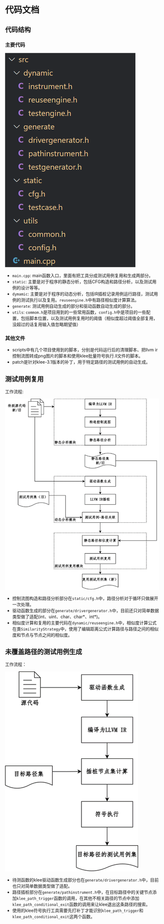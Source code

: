 # 代码文档
## 代码结构
### 主要代码

![主要代码](images/主要代码.png)
- ``main.cpp``: main函数入口，里面有把工具分成测试用例复用和生成两部分。
- ``static``: 主要是对于程序的静态分析，包括CFG构造和路径分析，以及测试用例的设计等等。
- ``dymamic``: 主要是对于程序的动态分析，包括IR插桩记录用例运行路径，测试用例的测试执行以及复用。``reuseengine.h``中有路径相似度计算算法。
- ``generate``: 测试用例自动生成的部分和驱动函数自动生成的部分。
- ``utils``: ``commom.h``是项目用到的一些常用函数，``config.h``中是项目的一些配置，包括脚本位置，以及测试用例复用时的阈值（相似度超过阈值全部复用，没超过的话复用输入值忽略期望值）
### 其他文件
- scripts中有几个项目使用到的脚本，分别是代码运行后的清理脚本、把llvm ir控制流图转成png图片的脚本和使用klee批量符号执行.ll文件的脚本。
- patch是针对klee-3.1版本的补丁，用于特定路径的测试用例的自动生成。

## 测试用例复用
工作流程:

![测试用例复用](images/测试用例复用.png)
- 控制流图构造和路径分析部分在``static/cfg.h``中，路径分析对于循环只做展开一次处理。
- 驱动函数生成的部分在``generate/drivergenerator.h``中，目前还只对简单数据类型做了适配(int、uint、char、char*、int*)。
- 相似度计算和复用的主要代码在``dynamic/reuseengine.h``中，相似度计算公式在类``SimilarityStrategy``中，使用了编辑距离公式计算路径与路径之间的相似度和节点与节点之间的相似度。

## 未覆盖路径的测试用例生成
工作流程：

![测试用例生成](images/测试用例生成.png)
- 待测函数的klee驱动函数生成部分也在``generate/drivergenerator.h``中，目前也只对简单数据类型做了适配。
- 路径插桩部分在``generate/pathinstrument.h``中，在目标路径中的关键节点添加``klee_path_trigger``函数的调用，在其他不相关路径的节点中添加``klee_path_conditional_exit``函数的调用来让klee退出这条路径的搜索。
- 使用的klee符号执行工具需要先打补丁才能识别``klee_path_trigger``和``klee_path_conditional_exit``这两个函数。
